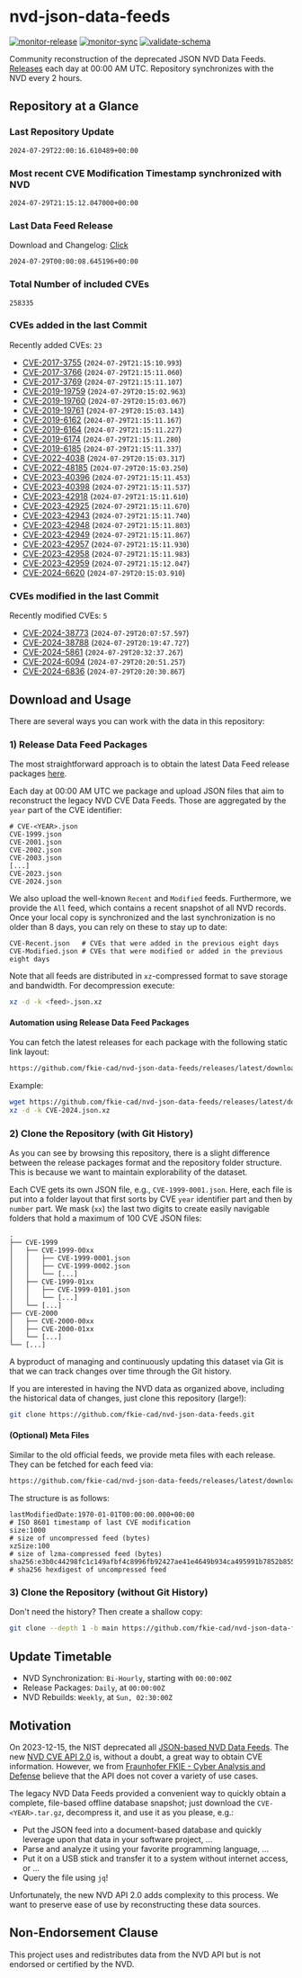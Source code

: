 # nvd-json-data-feeds

[![monitor-release](https://github.com/fkie-cad/nvd-json-data-feeds/actions/workflows/monitor_release.yml/badge.svg)](https://github.com/fkie-cad/nvd-json-data-feeds/actions/workflows/monitor_release.yml)
[![monitor-sync](https://github.com/fkie-cad/nvd-json-data-feeds/actions/workflows/monitor_sync.yml/badge.svg)](https://github.com/fkie-cad/nvd-json-data-feeds/actions/workflows/monitor_sync.yml)
[![validate-schema](https://github.com/fkie-cad/nvd-json-data-feeds/actions/workflows/validate_schema.yml/badge.svg)](https://github.com/fkie-cad/nvd-json-data-feeds/actions/workflows/validate_schema.yml)

Community reconstruction of the deprecated JSON NVD Data Feeds.
[Releases](https://github.com/fkie-cad/nvd-json-data-feeds/releases/latest) each day at 00:00 AM UTC.
Repository synchronizes with the NVD every 2 hours.

## Repository at a Glance

### Last Repository Update

```plain
2024-07-29T22:00:16.610489+00:00
```

### Most recent CVE Modification Timestamp synchronized with NVD

```plain
2024-07-29T21:15:12.047000+00:00
```

### Last Data Feed Release

Download and Changelog: [Click](https://github.com/fkie-cad/nvd-json-data-feeds/releases/latest)

```plain
2024-07-29T00:00:08.645196+00:00
```

### Total Number of included CVEs

```plain
258335
```

### CVEs added in the last Commit

Recently added CVEs: `23`

- [CVE-2017-3755](CVE-2017/CVE-2017-37xx/CVE-2017-3755.json) (`2024-07-29T21:15:10.993`)
- [CVE-2017-3766](CVE-2017/CVE-2017-37xx/CVE-2017-3766.json) (`2024-07-29T21:15:11.060`)
- [CVE-2017-3769](CVE-2017/CVE-2017-37xx/CVE-2017-3769.json) (`2024-07-29T21:15:11.107`)
- [CVE-2019-19759](CVE-2019/CVE-2019-197xx/CVE-2019-19759.json) (`2024-07-29T20:15:02.963`)
- [CVE-2019-19760](CVE-2019/CVE-2019-197xx/CVE-2019-19760.json) (`2024-07-29T20:15:03.067`)
- [CVE-2019-19761](CVE-2019/CVE-2019-197xx/CVE-2019-19761.json) (`2024-07-29T20:15:03.143`)
- [CVE-2019-6162](CVE-2019/CVE-2019-61xx/CVE-2019-6162.json) (`2024-07-29T21:15:11.167`)
- [CVE-2019-6164](CVE-2019/CVE-2019-61xx/CVE-2019-6164.json) (`2024-07-29T21:15:11.227`)
- [CVE-2019-6174](CVE-2019/CVE-2019-61xx/CVE-2019-6174.json) (`2024-07-29T21:15:11.280`)
- [CVE-2019-6185](CVE-2019/CVE-2019-61xx/CVE-2019-6185.json) (`2024-07-29T21:15:11.337`)
- [CVE-2022-4038](CVE-2022/CVE-2022-40xx/CVE-2022-4038.json) (`2024-07-29T20:15:03.317`)
- [CVE-2022-48185](CVE-2022/CVE-2022-481xx/CVE-2022-48185.json) (`2024-07-29T20:15:03.250`)
- [CVE-2023-40396](CVE-2023/CVE-2023-403xx/CVE-2023-40396.json) (`2024-07-29T21:15:11.453`)
- [CVE-2023-40398](CVE-2023/CVE-2023-403xx/CVE-2023-40398.json) (`2024-07-29T21:15:11.537`)
- [CVE-2023-42918](CVE-2023/CVE-2023-429xx/CVE-2023-42918.json) (`2024-07-29T21:15:11.610`)
- [CVE-2023-42925](CVE-2023/CVE-2023-429xx/CVE-2023-42925.json) (`2024-07-29T21:15:11.670`)
- [CVE-2023-42943](CVE-2023/CVE-2023-429xx/CVE-2023-42943.json) (`2024-07-29T21:15:11.740`)
- [CVE-2023-42948](CVE-2023/CVE-2023-429xx/CVE-2023-42948.json) (`2024-07-29T21:15:11.803`)
- [CVE-2023-42949](CVE-2023/CVE-2023-429xx/CVE-2023-42949.json) (`2024-07-29T21:15:11.867`)
- [CVE-2023-42957](CVE-2023/CVE-2023-429xx/CVE-2023-42957.json) (`2024-07-29T21:15:11.930`)
- [CVE-2023-42958](CVE-2023/CVE-2023-429xx/CVE-2023-42958.json) (`2024-07-29T21:15:11.983`)
- [CVE-2023-42959](CVE-2023/CVE-2023-429xx/CVE-2023-42959.json) (`2024-07-29T21:15:12.047`)
- [CVE-2024-6620](CVE-2024/CVE-2024-66xx/CVE-2024-6620.json) (`2024-07-29T20:15:03.910`)


### CVEs modified in the last Commit

Recently modified CVEs: `5`

- [CVE-2024-38773](CVE-2024/CVE-2024-387xx/CVE-2024-38773.json) (`2024-07-29T20:07:57.597`)
- [CVE-2024-38788](CVE-2024/CVE-2024-387xx/CVE-2024-38788.json) (`2024-07-29T20:19:47.727`)
- [CVE-2024-5861](CVE-2024/CVE-2024-58xx/CVE-2024-5861.json) (`2024-07-29T20:32:37.267`)
- [CVE-2024-6094](CVE-2024/CVE-2024-60xx/CVE-2024-6094.json) (`2024-07-29T20:20:51.257`)
- [CVE-2024-6836](CVE-2024/CVE-2024-68xx/CVE-2024-6836.json) (`2024-07-29T20:20:30.867`)


## Download and Usage

There are several ways you can work with the data in this repository:

### 1) Release Data Feed Packages

The most straightforward approach is to obtain the latest Data Feed release packages [here](https://github.com/fkie-cad/nvd-json-data-feeds/releases/latest).

Each day at 00:00 AM UTC we package and upload JSON files that aim to reconstruct the legacy NVD CVE Data Feeds.
Those are aggregated by the `year` part of the CVE identifier:

```
# CVE-<YEAR>.json
CVE-1999.json
CVE-2001.json
CVE-2002.json
CVE-2003.json
[...]
CVE-2023.json
CVE-2024.json
```

We also upload the well-known `Recent` and `Modified` feeds.
Furthermore, we provide the `All` feed, which contains a recent snapshot of all NVD records.
Once your local copy is synchronized and the last synchronization is no older than 8 days, you can rely on these to stay up to date:

```plain
CVE-Recent.json   # CVEs that were added in the previous eight days
CVE-Modified.json # CVEs that were modified or added in the previous eight days
```

Note that all feeds are distributed in `xz`-compressed format to save storage and bandwidth.
For decompression execute:

```sh
xz -d -k <feed>.json.xz
```

#### Automation using Release Data Feed Packages

You can fetch the latest releases for each package with the following static link layout:

```sh
https://github.com/fkie-cad/nvd-json-data-feeds/releases/latest/download/CVE-<YEAR>.json.xz
```

Example:

```sh
wget https://github.com/fkie-cad/nvd-json-data-feeds/releases/latest/download/CVE-2024.json.xz
xz -d -k CVE-2024.json.xz
```

### 2) Clone the Repository (with Git History)

As you can see by browsing this repository, there is a slight difference between the release packages format and the repository folder structure.
This is because we want to maintain explorability of the dataset.

Each CVE gets its own JSON file, e.g., `CVE-1999-0001.json`.
Here, each file is put into a folder layout that first sorts by CVE `year` identifier part and then by `number` part.
We mask (`xx`) the last two digits to create easily navigable folders that hold a maximum of 100 CVE JSON files:

```plain
.
├── CVE-1999
│   ├── CVE-1999-00xx
│   │   ├── CVE-1999-0001.json
│   │   ├── CVE-1999-0002.json
│   │   └── [...]
│   ├── CVE-1999-01xx
│   │   ├── CVE-1999-0101.json
│   │   └── [...]
│   └── [...]
├── CVE-2000
│   ├── CVE-2000-00xx
│   ├── CVE-2000-01xx
│   └── [...]
└── [...]
```

A byproduct of managing and continuously updating this dataset via Git is that we can track changes over time through the Git history.

If you are interested in having the NVD data as organized above, including the historical data of changes, just clone this repository (large!):

```sh
git clone https://github.com/fkie-cad/nvd-json-data-feeds.git
```

#### (Optional) Meta Files

Similar to the old official feeds, we provide meta files with each release. They can be fetched for each feed via:

```sh
https://github.com/fkie-cad/nvd-json-data-feeds/releases/latest/download/CVE-<YEAR>.meta
```

The structure is as follows:

```plain
lastModifiedDate:1970-01-01T00:00:00.000+00:00                          # ISO 8601 timestamp of last CVE modification
size:1000                                                               # size of uncompressed feed (bytes)
xzSize:100                                                              # size of lzma-compressed feed (bytes)
sha256:e3b0c44298fc1c149afbf4c8996fb92427ae41e4649b934ca495991b7852b855 # sha256 hexdigest of uncompressed feed
```

### 3) Clone the Repository (without Git History)

Don't need the history? Then create a shallow copy:

```sh
git clone --depth 1 -b main https://github.com/fkie-cad/nvd-json-data-feeds.git
```


## Update Timetable

* NVD Synchronization: `Bi-Hourly`, starting with `00:00:00Z`
* Release Packages: `Daily`, at `00:00:00Z`
* NVD Rebuilds: `Weekly`, at `Sun, 02:30:00Z`


## Motivation

On 2023-12-15, the NIST deprecated all [JSON-based NVD Data Feeds](https://nvd.nist.gov/vuln/data-feeds#divRetirementBanner-1).
The new [NVD CVE API 2.0](https://nvd.nist.gov/developers/vulnerabilities) is, without a doubt, a great way to obtain CVE information.
However, we from [Fraunhofer FKIE - Cyber Analysis and Defense](https://www.fkie.fraunhofer.de/en/departments/cad.html) believe that the API does not cover a variety of use cases.

The legacy NVD Data Feeds provided a convenient way to quickly obtain a complete, file-based offline database snapshot; just download the `CVE-<YEAR>.tar.gz`, decompress it, and use it as you please, e.g.:

- Put the JSON feed into a document-based database and quickly leverage upon that data in your software project, ...
- Parse and analyze it using your favorite programming language, ...
- Put it on a USB stick and transfer it to a system without internet access, or ...
- Query the file using `jq`!

Unfortunately, the new NVD API 2.0 adds complexity to this process.
We want to preserve ease of use by reconstructing these data sources.

## Non-Endorsement Clause

This project uses and redistributes data from the NVD API but is not endorsed or certified by the NVD.